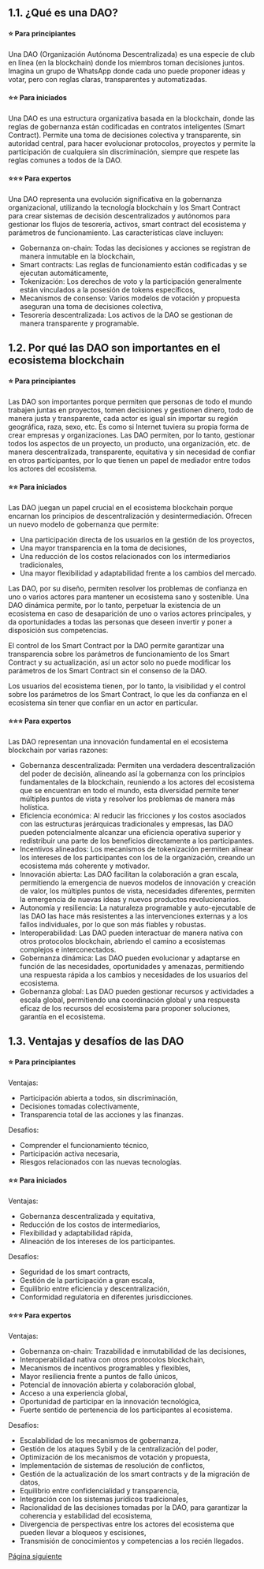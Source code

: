 ## **1.1. ¿Qué es una DAO?**

#### **⭐ Para principiantes**

Una DAO (Organización Autónoma Descentralizada) es una especie de club en línea (en la blockchain) donde los miembros toman decisiones juntos. Imagina un grupo de WhatsApp donde cada uno puede proponer ideas y votar, pero con reglas claras, transparentes y automatizadas.

#### **⭐⭐ Para iniciados**

Una DAO es una estructura organizativa basada en la blockchain, donde las reglas de gobernanza están codificadas en contratos inteligentes (Smart Contract). Permite una toma de decisiones colectiva y transparente, sin autoridad central, para hacer evolucionar protocolos, proyectos y permite la participación de cualquiera sin discriminación, siempre que respete las reglas comunes a todos de la DAO.

#### **⭐⭐⭐ Para expertos**

Una DAO representa una evolución significativa en la gobernanza organizacional, utilizando la tecnología blockchain y los Smart Contract para crear sistemas de decisión descentralizados y autónomos para gestionar los flujos de tesorería, activos, smart contract del ecosistema y parámetros de funcionamiento. Las características clave incluyen:

- Gobernanza on-chain: Todas las decisiones y acciones se registran de manera inmutable en la blockchain,
- Smart contracts: Las reglas de funcionamiento están codificadas y se ejecutan automáticamente,
- Tokenización: Los derechos de voto y la participación generalmente están vinculados a la posesión de tokens específicos,
- Mecanismos de consenso: Varios modelos de votación y propuesta aseguran una toma de decisiones colectiva,
- Tesorería descentralizada: Los activos de la DAO se gestionan de manera transparente y programable.

## **1.2. Por qué las DAO son importantes en el ecosistema blockchain**

#### **⭐ Para principiantes**

Las DAO son importantes porque permiten que personas de todo el mundo trabajen juntas en proyectos, tomen decisiones y gestionen dinero, todo de manera justa y transparente, cada actor es igual sin importar su región geográfica, raza, sexo, etc. Es como si Internet tuviera su propia forma de crear empresas y organizaciones. Las DAO permiten, por lo tanto, gestionar todos los aspectos de un proyecto, un producto, una organización, etc. de manera descentralizada, transparente, equitativa y sin necesidad de confiar en otros participantes, por lo que tienen un papel de mediador entre todos los actores del ecosistema.

#### **⭐⭐ Para iniciados**

Las DAO juegan un papel crucial en el ecosistema blockchain porque encarnan los principios de descentralización y desintermediación. Ofrecen un nuevo modelo de gobernanza que permite:

- Una participación directa de los usuarios en la gestión de los proyectos,
- Una mayor transparencia en la toma de decisiones,
- Una reducción de los costos relacionados con los intermediarios tradicionales,
- Una mayor flexibilidad y adaptabilidad frente a los cambios del mercado.

Las DAO, por su diseño, permiten resolver los problemas de confianza en uno o varios actores para mantener un ecosistema sano y sostenible. Una DAO dinámica permite, por lo tanto, perpetuar la existencia de un ecosistema en caso de desaparición de uno o varios actores principales, y da oportunidades a todas las personas que deseen invertir y poner a disposición sus competencias.

El control de los Smart Contract por la DAO permite garantizar una transparencia sobre los parámetros de funcionamiento de los Smart Contract y su actualización, así un actor solo no puede modificar los parámetros de los Smart Contract sin el consenso de la DAO.

Los usuarios del ecosistema tienen, por lo tanto, la visibilidad y el control sobre los parámetros de los Smart Contract, lo que les da confianza en el ecosistema sin tener que confiar en un actor en particular.

#### **⭐⭐⭐ Para expertos**

Las DAO representan una innovación fundamental en el ecosistema blockchain por varias razones:

- Gobernanza descentralizada: Permiten una verdadera descentralización del poder de decisión, alineando así la gobernanza con los principios fundamentales de la blockchain, reuniendo a los actores del ecosistema que se encuentran en todo el mundo, esta diversidad permite tener múltiples puntos de vista y resolver los problemas de manera más holística.
- Eficiencia económica: Al reducir las fricciones y los costos asociados con las estructuras jerárquicas tradicionales y empresas, las DAO pueden potencialmente alcanzar una eficiencia operativa superior y redistribuir una parte de los beneficios directamente a los participantes.
- Incentivos alineados: Los mecanismos de tokenización permiten alinear los intereses de los participantes con los de la organización, creando un ecosistema más coherente y motivador.
- Innovación abierta: Las DAO facilitan la colaboración a gran escala, permitiendo la emergencia de nuevos modelos de innovación y creación de valor, los múltiples puntos de vista, necesidades diferentes, permiten la emergencia de nuevas ideas y nuevos productos revolucionarios.
- Autonomía y resiliencia: La naturaleza programable y auto-ejecutable de las DAO las hace más resistentes a las intervenciones externas y a los fallos individuales, por lo que son más fiables y robustas.
- Interoperabilidad: Las DAO pueden interactuar de manera nativa con otros protocolos blockchain, abriendo el camino a ecosistemas complejos e interconectados.
- Gobernanza dinámica: Las DAO pueden evolucionar y adaptarse en función de las necesidades, oportunidades y amenazas, permitiendo una respuesta rápida a los cambios y necesidades de los usuarios del ecosistema.
- Gobernanza global: Las DAO pueden gestionar recursos y actividades a escala global, permitiendo una coordinación global y una respuesta eficaz de los recursos del ecosistema para proponer soluciones, garantía en el ecosistema.

## **1.3. Ventajas y desafíos de las DAO**

#### **⭐ Para principiantes**

Ventajas:

- Participación abierta a todos, sin discriminación,
- Decisiones tomadas colectivamente,
- Transparencia total de las acciones y las finanzas.

Desafíos:

- Comprender el funcionamiento técnico,
- Participación activa necesaria,
- Riesgos relacionados con las nuevas tecnologías.

#### **⭐⭐ Para iniciados**

Ventajas:

- Gobernanza descentralizada y equitativa,
- Reducción de los costos de intermediarios,
- Flexibilidad y adaptabilidad rápida,
- Alineación de los intereses de los participantes.

Desafíos:

- Seguridad de los smart contracts,
- Gestión de la participación a gran escala,
- Equilibrio entre eficiencia y descentralización,
- Conformidad regulatoria en diferentes jurisdicciones.

#### **⭐⭐⭐ Para expertos**

Ventajas:

- Gobernanza on-chain: Trazabilidad e inmutabilidad de las decisiones,
- Interoperabilidad nativa con otros protocolos blockchain,
- Mecanismos de incentivos programables y flexibles,
- Mayor resiliencia frente a puntos de fallo únicos,
- Potencial de innovación abierta y colaboración global,
- Acceso a una experiencia global,
- Oportunidad de participar en la innovación tecnológica,
- Fuerte sentido de pertenencia de los participantes al ecosistema.

Desafíos:

- Escalabilidad de los mecanismos de gobernanza,
- Gestión de los ataques Sybil y de la centralización del poder,
- Optimización de los mecanismos de votación y propuesta,
- Implementación de sistemas de resolución de conflictos,
- Gestión de la actualización de los smart contracts y de la migración de datos,
- Equilibrio entre confidencialidad y transparencia,
- Integración con los sistemas jurídicos tradicionales,
- Racionalidad de las decisiones tomadas por la DAO, para garantizar la coherencia y estabilidad del ecosistema,
- Divergencia de perspectivas entre los actores del ecosistema que pueden llevar a bloqueos y escisiones,
- Transmisión de conocimientos y competencias a los recién llegados.

[Página siguiente](/es/DAO/DAO_RealToken)
